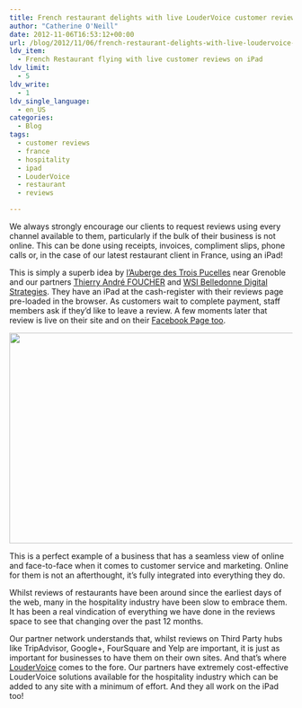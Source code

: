 ```yaml
---
title: French restaurant delights with live LouderVoice customer reviews on iPad
author: "Catherine O'Neill"
date: 2012-11-06T16:53:12+00:00
url: /blog/2012/11/06/french-restaurant-delights-with-live-loudervoice-customer-reviews-on-ipad/
ldv_item:
  - French Restaurant flying with live customer reviews on iPad
ldv_limit:
  - 5
ldv_write:
  - 1
ldv_single_language:
  - en_US
categories:
  - Blog
tags:
  - customer reviews
  - france
  - hospitality
  - ipad
  - LouderVoice
  - restaurant
  - reviews

---
```

We always strongly encourage our clients to request reviews using every channel available to them, particularly if the bulk of their business is not online. This can be done using receipts, invoices, compliment slips, phone calls or, in the case of our latest restaurant client in France, using an iPad!

This is simply a superb idea by [l&#8217;Auberge des Trois Pucelles][1] near Grenoble and our partners [Thierry André FOUCHER][2] and [WSI Belledonne Digital Strategies][3]. They have an iPad at the cash-register with their reviews page pre-loaded in the browser. As customers wait to complete payment, staff members ask if they&#8217;d like to leave a review. A few moments later that review is live on their site and on their [Facebook Page too][4].

<p style="text-align: center;">
  <a href="http://www.auberge-des-trois-pucelles.fr/avis-clients/"><img class="aligncenter  wp-image-2866" title="auberge" src="https://loudervoice.com/wp-content/uploads/2012/11/auberge.png" alt="" width="538" height="375" srcset="/wp-content/uploads/2012/11/auberge.png 768w, /wp-content/uploads/2012/11/auberge-300x209.png 300w" sizes="(max-width: 538px) 100vw, 538px" /></a>
</p>

This is a perfect example of a business that has a seamless view of online and face-to-face when it comes to customer service and marketing. Online for them is not an afterthought, it&#8217;s fully integrated into everything they do.

Whilst reviews of restaurants have been around since the earliest days of the web, many in the hospitality industry have been slow to embrace them. It has been a real vindication of everything we have done in the reviews space to see that changing over the past 12 months.

Our partner network understands that, whilst reviews on Third Party hubs like TripAdvisor, Google+, FourSquare and Yelp are important, it is just as important for businesses to have them on their own sites. And that&#8217;s where [LouderVoice][5] comes to the fore. Our partners have extremely cost-effective LouderVoice solutions available for the hospitality industry which can be added to any site with a minimum of effort. And they all work on the iPad too!

 [1]: http://www.auberge-des-trois-pucelles.fr/avis-clients/
 [2]: http://wsiclarinet.com/
 [3]: http://www.wsibds.com/
 [4]: https://www.facebook.com/AubergeDesTroisPucelles/app_149134505160557
 [5]: https://loudervoice.com/